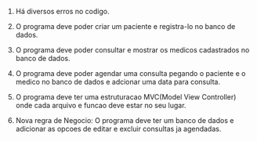 1. Há diversos erros no codigo.
2. O programa deve poder criar um paciente e registra-lo no banco de dados.
3. O programa deve poder consultar e mostrar os medicos cadastrados no banco de dados.
4. O programa deve poder agendar uma consulta pegando o paciente e o medico no banco de dados e adcionar uma data para consulta.
5. O programa deve ter uma estruturacao MVC(Model View Controller) onde cada arquivo e funcao deve estar no seu lugar.

6. Nova regra de Negocio: O programa deve ter um banco de dados e adicionar as opcoes de editar e excluir consultas ja agendadas.
